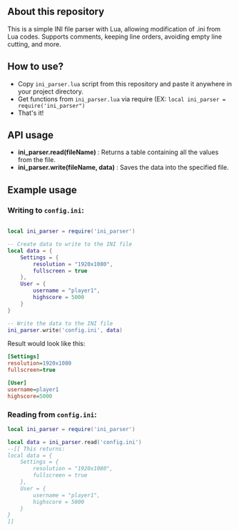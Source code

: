 ## About this repository

This is a simple INI file parser with Lua, allowing modification of .ini from Lua codes. Supports comments, keeping line orders, avoiding empty line cutting, and more.

## How to use?

+ Copy `ini_parser.lua` script from this repository and paste it anywhere in your project directory.<br />
+ Get functions from `ini_parser.lua` via require (EX: `local ini_parser = require('ini_parser")`<br />
+ That's it!

## API usage

* __ini_parser.read(fileName)__ : Returns a table containing all the values from the file.
* __ini_parser.write(fileName, data)__ : Saves the data into the specified file.

## Example usage

### Writing to `config.ini`:

```lua

local ini_parser = require('ini_parser')

-- Create data to write to the INI file
local data = {
    Settings = {
        resolution = "1920x1080",
        fullscreen = true
    },
    User = {
        username = "player1",
        highscore = 5000
    }
}

-- Write the data to the INI file
ini_parser.write('config.ini', data)

```

Result would look like this:
```ini
[Settings]
resolution=1920x1080
fullscreen=true

[User]
username=player1
highscore=5000
```
### Reading from `config.ini`:
```lua
local ini_parser = require('ini_parser')

local data = ini_parser.read('config.ini')
--[[ This returns:
local data = {
    Settings = {
        resolution = "1920x1080",
        fullscreen = true
    },
    User = {
        username = "player1",
        highscore = 5000
    }
}
]]

```